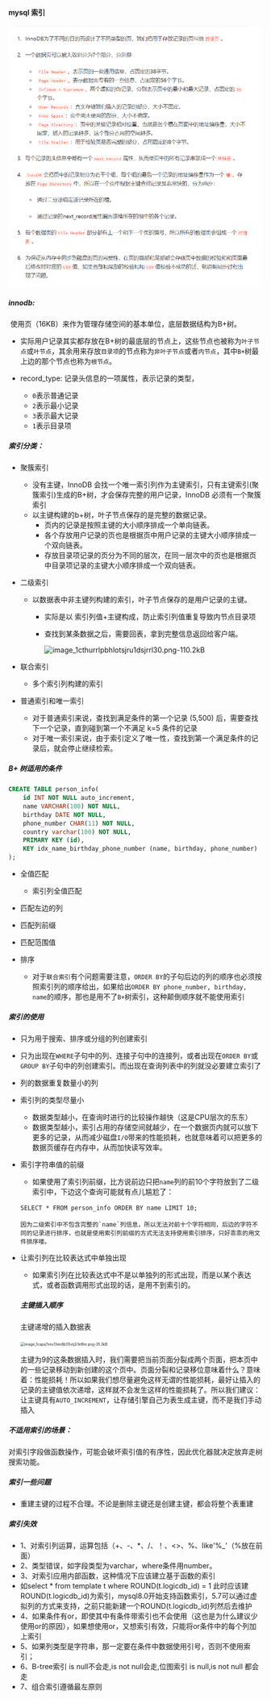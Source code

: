 #### mysql 索引

<img src="picture/image-20201201160730321.png" alt="image-20201201160730321" style="zoom:67%;" />

##### innodb:

​	使用页（16KB）来作为管理存储空间的基本单位，底层数据结构为B+树。

* 实际用户记录其实都存放在B+树的最底层的节点上，这些节点也被称为`叶子节点`或`叶节点`，其余用来存放`目录项`的节点称为`非叶子节点`或者`内节点`，其中`B+`树最上边的那个节点也称为`根节点`。

 * record_type: 记录头信息的一项属性，表示记录的类型，
     * `0`表示普通记录
     * `2`表示最小记录
     * `3`表示最大记录
     * `1`表示目录项

##### 索引分类：

 * 聚簇索引

    * 没有主键，InnoDB 会找一个唯一索引列作为主键索引，只有主键索引(聚簇索引)生成的B+树，才会保存完整的用户记录，InnoDB 必须有一个聚簇索引
    * 以主键构建的b+树，叶子节点保存的是完整的数据记录。
      	* 页内的记录是按照主键的大小顺序排成一个单向链表。
      * 各个存放用户记录的页也是根据页中用户记录的主键大小顺序排成一个双向链表。
      * 存放目录项记录的页分为不同的层次，在同一层次中的页也是根据页中目录项记录的主键大小顺序排成一个双向链表。

 * 二级索引

    * 以数据表中非主键列构建的索引，叶子节点保存的是用户记录的主键。
       * 实际是以 索引列值+主键构成，防止索引列值重复导致内节点目录项
       
       * 查找到某条数据之后，需要回表，拿到完整信息返回给客户端。
       
         ![image_1cthurrlpbhlotsjru1dsjrrl30.png-110.2kB](https://user-gold-cdn.xitu.io/2019/5/3/16a7b843e05c8e33?imageView2/0/w/1280/h/960/format/webp/ignore-error/1)

 * 联合索引

    * 多个索引列构建的索引
    
 * 普通索引和唯一索引
   
    * 对于普通索引来说，查找到满足条件的第一个记录 (5,500) 后，需要查找下一个记录，直到碰到第一个不满足 k=5 条件的记录
    * 对于唯一索引来说，由于索引定义了唯一性，查找到第一个满足条件的记录后，就会停止继续检索。

##### B+ 树适用的条件

````sql
CREATE TABLE person_info(
    id INT NOT NULL auto_increment,
    name VARCHAR(100) NOT NULL,
    birthday DATE NOT NULL,
    phone_number CHAR(11) NOT NULL,
    country varchar(100) NOT NULL,
    PRIMARY KEY (id),
    KEY idx_name_birthday_phone_number (name, birthday, phone_number)
);
````

 * 全值匹配

   	* 索引列全值匹配

* 匹配左边的列

* 匹配列前缀 

* 匹配范围值

* 排序

  * 对于`联合索引`有个问题需要注意，`ORDER BY`的子句后边的列的顺序也必须按照索引列的顺序给出，如果给出`ORDER BY phone_number, birthday, name`的顺序，那也是用不了`B+`树索引，这种颠倒顺序就不能使用索引

  
  
##### 索引的使用

* 只为用于搜索、排序或分组的列创建索引
  
* 只为出现在`WHERE`子句中的列、连接子句中的连接列，或者出现在`ORDER BY`或`GROUP BY`子句中的列创建索引。而出现在查询列表中的列就没必要建立索引了
  
* 列的数据重复数量小的列

* 索引列的类型尽量小
  * 数据类型越小，在查询时进行的比较操作越快（这是CPU层次的东东）
  * 数据类型越小，索引占用的存储空间就越少，在一个数据页内就可以放下更多的记录，从而减少磁盘`I/O`带来的性能损耗，也就意味着可以把更多的数据页缓存在内存中，从而加快读写效率。
  
* 索引字符串值的前缀

   * 如果使用了索引列前缀，比方说前边只把`name`列的前10个字符放到了二级索引中，下边这个查询可能就有点儿尴尬了：
   
   ```
   SELECT * FROM person_info ORDER BY name LIMIT 10;
   
   因为二级索引中不包含完整的`name`列信息，所以无法对前十个字符相同，后边的字符不同的记录进行排序，也就是使用索引列前缀的方式无法支持使用索引排序，只好乖乖的用文件排序喽。
   ```
   
* 让索引列在比较表达式中单独出现
  
  * 如果索引列在比较表达式中不是以单独列的形式出现，而是以某个表达式，或者函数调用形式出现的话，是用不到索引的。
  
  ##### 主键插入顺序
  
   主键递增的插入数据表
  
  <img src="https://user-gold-cdn.xitu.io/2019/10/9/16db02bc77059366?imageView2/0/w/1280/h/960/format/webp/ignore-error/1" alt="image_1capq7nnv13en8b31lvtj2i1e8lm.png-35.3kB" style="zoom:50%;" />
  
  主键为9的这条数据插入时，我们需要把当前页面分裂成两个页面，把本页中的一些记录移动到新创建的这个页中。页面分裂和记录移位意味着什么？意味着：性能损耗！所以如果我们想尽量避免这样无谓的性能损耗，最好让插入的记录的主键值依次递增，这样就不会发生这样的性能损耗了。所以我们建议：让主键具有`AUTO_INCREMENT`，让存储引擎自己为表生成主键，而不是我们手动插入

##### 不适用索引的场景：

​	对索引字段做函数操作，可能会破坏索引值的有序性，因此优化器就决定放弃走树搜索功能。

##### 索引一些问题

* 重建主键的过程不合理。不论是删除主键还是创建主键，都会将整个表重建

##### 索引失效

* 1、对索引列运算，运算包括（+、-、*、/、！、<>、%、like'%_'（%放在前面）
* 2、类型错误，如字段类型为varchar，where条件用number。
* 3、对索引应用内部函数，这种情况下应该建立基于函数的索引
* 如select * from template t where ROUND(t.logicdb_id) = 1
  此时应该建ROUND(t.logicdb_id)为索引，mysql8.0开始支持函数索引，5.7可以通过虚拟列的方式来支持，之前只能新建一个ROUND(t.logicdb_id)列然后去维护
* 4、如果条件有or，即使其中有条件带索引也不会使用（这也是为什么建议少使用or的原因），如果想使用or，又想索引有效，只能将or条件中的每个列加上索引
* 5、如果列类型是字符串，那一定要在条件中数据使用引号，否则不使用索引；
* 6、B-tree索引 is null不会走,is not null会走,位图索引 is null,is not null 都会走
* 7、组合索引遵循最左原则